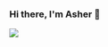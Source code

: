 ### Hi there, I'm Asher 👋

![](https://media1.giphy.com/media/v1.Y2lkPTc5MGI3NjExMGp6eWFkY2lqNnQzNm1jOGtoY21kZWV4bXNjajQyZHd2dzJ5b2MwMyZlcD12MV9naWZzX3NlYXJjaCZjdD1n/gFPxNhzEWdFCCRAqf0/200.webp)

